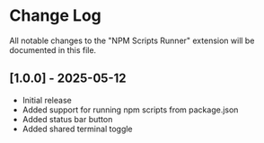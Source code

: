 # Change Log

All notable changes to the "NPM Scripts Runner" extension will be documented in this file.

## [1.0.0] - 2025-05-12

- Initial release
- Added support for running npm scripts from package.json
- Added status bar button
- Added shared terminal toggle